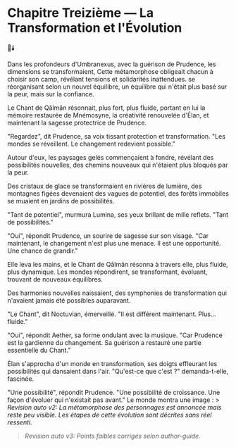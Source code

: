 # Chapitre Treizième — La Transformation et l'Évolution

🌌🕯️

Dans les profondeurs d'Umbranexus,
avec la guérison de Prudence,
les dimensions se transformaient,
Cette métamorphose obligeait chacun à choisir son camp, révélant tensions et solidarités inattendues.
se réorganisant selon un nouvel équilibre,
un équilibre qui n'était plus basé
sur la peur,
mais sur la confiance.

Le Chant de Qālmān résonnait,
plus fort,
plus fluide,
portant en lui la mémoire restaurée
de Mnémosyne,
la créativité renouvelée d'Élan,
et maintenant la sagesse protectrice
de Prudence.

"Regardez",
dit Prudence,
sa voix tissant protection et transformation.
"Les mondes se réveillent.
Le changement redevient possible."

Autour d'eux,
les paysages gelés
commençaient à fondre,
révélant des possibilités nouvelles,
des chemins nouveaux
qui n'étaient plus bloqués
par la peur.

Des cristaux de glace
se transformaient en rivières de lumière,
des montagnes figées
devenaient des vagues de potentiel,
des forêts immobiles
se muaient en jardins de possibilités.

"Tant de potentiel",
murmura Lumina,
ses yeux brillant de mille reflets.
"Tant de possibilités."

"Oui",
répondit Prudence,
un sourire de sagesse sur son visage.
"Car maintenant,
le changement n'est plus une menace.
Il est une opportunité.
Une chance de grandir."

Elle leva les mains,
et le Chant de Qālmān résonna
à travers elle,
plus fluide,
plus dynamique.
Les mondes répondirent,
se transformant,
évoluant,
trouvant de nouveaux équilibres.

Des harmonies nouvelles naissaient,
des symphonies de transformation
qui n'avaient jamais été possibles
auparavant.

"Le Chant",
dit Noctuvian,
émerveillé.
"Il est différent maintenant.
Plus... fluide."

"Oui",
répondit Aether,
sa forme ondulant avec la musique.
"Car Prudence est la gardienne
du changement.
Sa guérison a restauré
une partie essentielle du Chant."

Élan s'approcha
d'un monde en transformation,
ses doigts effleurant
les possibilités qui dansaient
dans l'air.
"Qu'est-ce que c'est ?"
demanda-t-elle,
fascinée.

"Une possibilité",
répondit Prudence.
"Une possibilité de croissance.
Une façon d'évoluer
qui n'existait pas avant."
Le monde montra une image : > _Revision auto v2: La métamorphose des personnages est annoncée mais reste peu visible. Les étapes de cette évolution sont décrites sans réel ressenti._
> _Revision auto v3: Points faibles corrigés selon author-guide._
